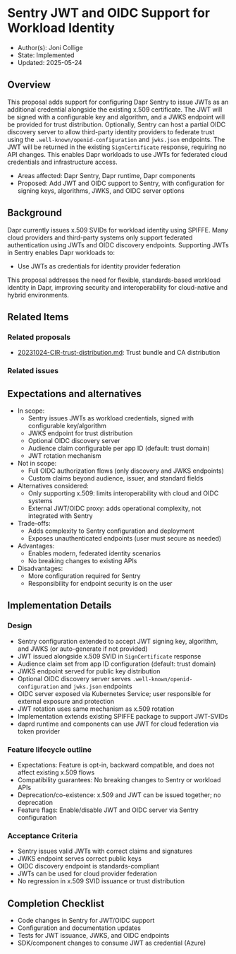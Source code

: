 # Sentry JWT and OIDC Support for Workload Identity

* Author(s): Joni Collige
* State: Implemented
* Updated: 2025-05-24

## Overview

This proposal adds support for configuring Dapr Sentry to issue JWTs as an additional credential alongside the existing x.509 certificate. The JWT will be signed with a configurable key and algorithm, and a JWKS endpoint will be provided for trust distribution. Optionally, Sentry can host a partial OIDC discovery server to allow third-party identity providers to federate trust using the `.well-known/openid-configuration` and `jwks.json` endpoints. The JWT will be returned in the existing `SignCertificate` response, requiring no API changes. This enables Dapr workloads to use JWTs for federated cloud credentials and infrastructure access.

* Areas affected: Dapr Sentry, Dapr runtime, Dapr components
* Proposed: Add JWT and OIDC support to Sentry, with configuration for signing keys, algorithms, JWKS, and OIDC server options

## Background

Dapr currently issues x.509 SVIDs for workload identity using SPIFFE. Many cloud providers and third-party systems only support federated authentication using JWTs and OIDC discovery endpoints.
Supporting JWTs in Sentry enables Dapr workloads to:
- Use JWTs as credentials for identity provider federation

This proposal addresses the need for flexible, standards-based workload identity in Dapr, improving security and interoperability for cloud-native and hybrid environments.

## Related Items

### Related proposals
- [20231024-CIR-trust-distribution.md](20231024-CIR-trust-distribution.md): Trust bundle and CA distribution

### Related issues

## Expectations and alternatives

* In scope:
  - Sentry issues JWTs as workload credentials, signed with configurable key/algorithm
  - JWKS endpoint for trust distribution
  - Optional OIDC discovery server
  - Audience claim configurable per app ID (default: trust domain)
  - JWT rotation mechanism
* Not in scope:
  - Full OIDC authorization flows (only discovery and JWKS endpoints)
  - Custom claims beyond audience, issuer, and standard fields
* Alternatives considered:
  - Only supporting x.509: limits interoperability with cloud and OIDC systems
  - External JWT/OIDC proxy: adds operational complexity, not integrated with Sentry
* Trade-offs:
  - Adds complexity to Sentry configuration and deployment
  - Exposes unauthenticated endpoints (user must secure as needed)
* Advantages:
  - Enables modern, federated identity scenarios
  - No breaking changes to existing APIs
* Disadvantages:
  - More configuration required for Sentry
  - Responsibility for endpoint security is on the user

## Implementation Details

### Design

- Sentry configuration extended to accept JWT signing key, algorithm, and JWKS (or auto-generate if not provided)
- JWT issued alongside x.509 SVID in `SignCertificate` response
- Audience claim set from app ID configuration (default: trust domain)
- JWKS endpoint served for public key distribution
- Optional OIDC discovery server serves `.well-known/openid-configuration` and `jwks.json` endpoints
- OIDC server exposed via Kubernetes Service; user responsible for external exposure and protection
- JWT rotation uses same mechanism as x.509 rotation
- Implementation extends existing SPIFFE package to support JWT-SVIDs
- daprd runtime and components can use JWT for cloud federation via token provider

### Feature lifecycle outline

* Expectations: Feature is opt-in, backward compatible, and does not affect existing x.509 flows
* Compatibility guarantees: No breaking changes to Sentry or workload APIs
* Deprecation/co-existence: x.509 and JWT can be issued together; no deprecation
* Feature flags: Enable/disable JWT and OIDC server via Sentry configuration

### Acceptance Criteria

* Sentry issues valid JWTs with correct claims and signatures
* JWKS endpoint serves correct public keys
* OIDC discovery endpoint is standards-compliant
* JWTs can be used for cloud provider federation
* No regression in x.509 SVID issuance or trust distribution

## Completion Checklist

* Code changes in Sentry for JWT/OIDC support
* Configuration and documentation updates
* Tests for JWT issuance, JWKS, and OIDC endpoints
* SDK/component changes to consume JWT as credential (Azure)

